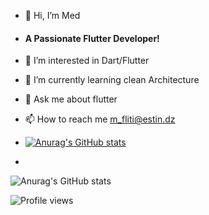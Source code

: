 - 👋 Hi, I’m Med
- #### A Passionate Flutter Developer!
- 👀 I’m interested in Dart/Flutter
- 🌱 I’m currently learning clean Architecture
- 💬 Ask me about flutter   
- 📫 How to reach me m_fliti@estin.dz

- [![Anurag's GitHub stats](https://github-readme-stats.vercel.app/api?username=Mohammed)](https://github.com/anuraghazra/github-readme-stats)
- 
![Anurag's GitHub stats](https://github-readme-stats.vercel.app/api?username=moha&show_icons=true)

 ![Profile views](https://gpvc.arturio.dev/j)  


